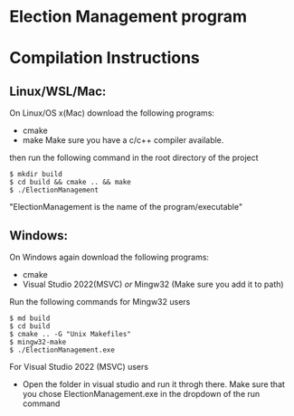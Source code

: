 # Election Management program



# Compilation Instructions 
## Linux/WSL/Mac:
On Linux/OS x(Mac) download the following programs:
- cmake 
- make
Make sure you have a c/c++ compiler available.

then run the following command in the root directory of the project
```shell
$ mkdir build 
$ cd build && cmake .. && make
$ ./ElectionManagement
```
"ElectionManagement is the name of the program/executable"

## Windows:
On Windows again download the following programs:
- cmake
- Visual Studio 2022(MSVC) *or* Mingw32 (Make sure you add it to path)

Run the following commands for Mingw32 users 
```shell
$ md build
$ cd build
$ cmake .. -G "Unix Makefiles"
$ mingw32-make 
$ ./ElectionManagement.exe
```

For Visual Studio 2022 (MSVC) users
- Open the folder in visual studio and run it throgh there. Make sure that you chose ElectionManagement.exe in the dropdown of the run command
